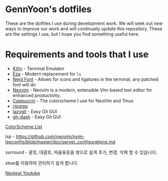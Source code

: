 # GennYoon's dotfiles

These are the dotfiles I use during development work. We will seek out new ways to improve our work and will continually update this repository. These are the settings I use, but I hope you find something useful here.

# Requirements and tools that I use

- <a href="https://sw.kovidgoyal.net/kitty/" target="_blank">Kitty</a> - Terminal Emulator
- <a href="https://github.com/eza-community/eza" target="_blank">Eza</a></a> - Modern replacement for `ls`
- <a href="https://www.nerdfonts.com/" target="_blank">Nerd Font</a> - Allows for icons and ligatures in the terminal, any patched font will do
- <a href="https://formulae.brew.sh/formula/neovim" target="_blank">Neovim</a> - Neovim is a modern, extensible Vim-based text editor for enhanced productivity.
- <a href="https://github.com/catppuccin/nvim" target="_blank">Cappuccin</a> - The colorscheme I use for NeoVim and Tmux
- <a href="https://github.com/BurntSushi/ripgrep" target="_blank">ripgrep</a>
- <a href="https://github.com/jesseduffield/lazygit" target="_blank">lazygit</a> - Easy Git GUI
- <a href="https://github.com/dlvhdr/gh-dash" target="_blank">gh-dash</a> - Easy Git GUI

[ColorScheme List](https://vimcolorschemes.com/i/trending)

lsp - https://github.com/neovim/nvim-lspconfig/blob/master/doc/server_configurations.md

surround - 괄호, 대괄호, 따옴표등을 쌍으로 쉽게 추가, 변경, 삭제 할 수 있습니다.

stow를 이용하여 관리하기 쉽게 합니다.

[Neotest Youtube](https://www.youtube.com/watch?v=7Nt8n3rjfDY)
